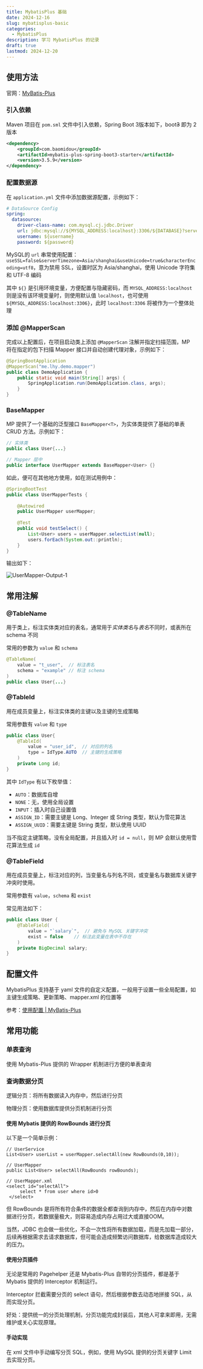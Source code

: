 ```yaml
---
title: MybatisPlus 基础
date: 2024-12-16
slug: mybatisplus-basic
categories:
  - MybatisPlus
description: 学习 MybatisPlus 的记录
draft: true
lastmod: 2024-12-20
---
```

## 使用方法

官网：[MyBatis-Plus](https://baomidou.com/)

### 引入依赖

Maven 项目在 `pom.sml` 文件中引入依赖，Spring Boot 3版本如下，boot~~3~~ 即为 2 版本

```xml
<dependency>
    <groupId>com.baomidou</groupId>
    <artifactId>mybatis-plus-spring-boot3-starter</artifactId>
    <version>3.5.9</version>
</dependency>
```
### 配置数据源

在 `application.yml` 文件中添加数据源配置，示例如下：

```yaml
# DataSource Config
spring:
  datasource:
    driver-class-name: com.mysql.cj.jdbc.Driver
    url: jdbc:mysql://${MYSQL_ADDRESS:localhost}:3306/${DATABASE}?serverTimezone=Asia/Shanghai
    username: ${username}
    password: ${password}
```

MySQL的 `url` 串常使用配置：`useSSL=false&serverTimezone=Asia/shanghai&useUnicode=true&characterEncoding=utf8`，意为禁用 SSL，设置时区为 Asia/shanghai，使用 Unicode 字符集和 UTF-8 编码

其中 `${}` 是引用环境变量，方便配置与隐藏密码，而 `MYSQL_ADDRESS:localhost` 则是没有该环境变量时，则使用默认值 `localhost`，也可使用 `${MYSQL_ADDRESS:localhost:3306}`，此时 `localhost:3306` 将被作为一个整体处理

### 添加 @MapperScan

完成以上配置后，在项目启动类上添加 `@MapperScan` 注解并指定扫描范围，MP 将在指定的包下扫描 Mapper 接口并自动创建代理对象，示例如下：

```Java
@SpringBootApplication  
@MapperScan("me.lhy.demo.mapper")
public class DemoApplication {
    public static void main(String[] args) {
        SpringApplication.run(DemoApplication.class, args);  
    }
}
```

### BaseMapper

MP 提供了一个基础的泛型接口 `BaseMapper<T>`，为实体类提供了基础的单表 CRUD 方法。示例如下：

```Java
// 实体类
public class User{...}

// Mapper 层中
public interface UserMapper extends BaseMapper<User> {}
```

如此，便可在其他地方使用，如在测试用例中：

```Java
@SpringBootTest  
public class UserMapperTests {  
  
    @Autowired  
    public UserMapper userMapper;  
  
    @Test  
    public void testSelect() {  
        List<User> users = userMapper.selectList(null);  
        users.forEach(System.out::println);  
    }
}
```

输出如下：

![UserMapper-Output-1](UserMapper-Output-1.png)

## 常用注解

### @TableName

用于类上，标注实体类对应的表名，通常用于*实体类名*与*表名*不同时，或表所在 schema 不同

常用的参数为 `value` 和 `schema`

```java
@TableName(
	value = "t_user",  // 标注表名
	schema = "example" // 标注 schema
)
public class User{...}
```
### @TableId

用在成员变量上，标注实体类的主键以及主键的生成策略

常用参数有 `value` 和 `type`

```Java
public class User{
	@TableId(  
        value = "user_id",  // 对应的列名
        type = IdType.AUTO  // 主键的生成策略
	)
	private Long id;
}
```

其中 `IdType` 有以下枚举值：
- `AUTO`：数据库自增
- `NONE`：无，使用全局设置
- `INPUT`：插入时自己设置值
- `ASSIGN_ID`：需要主键是 Long、Integer 或 String 类型，默认为雪花算法
- `ASSIGN_UUID`：需要主键是 String 类型，默认使用 UUID

当不指定主键策略，没有全局配置，并且插入时 `id = null`，则 MP 会默认使用雪花算法生成 `id`
### @TableField

用在成员变量上，标注对应的列，当变量名与列名不同，或变量名与数据库关键字冲突时使用。

常用参数有 `value`，`schema` 和 `exist`

常见用法如下：

```Java
public class User {
	@TableField(  
	    value = "`salary`",  // 避免与 MySQL 关键字冲突
	    exist = false    // 标注此变量在表中不存在
	)
	private BigDecimal salary;
}
```

## 配置文件

MybatisPlus 支持基于 yaml 文件的自定义配置，一般用于设置一些全局配置，如主键生成策略、更新策略、mapper.xml 的位置等

参考：[使用配置 | MyBatis-Plus](https://baomidou.com/reference/)

## 常用功能

### 单表查询

使用 Mybatis-Plus 提供的 Wrapper 机制进行方便的单表查询

### 查询数据分页

逻辑分页：将所有数据读入内存中，然后进行分页

物理分页：使用数据库提供分页机制进行分页

#### 使用 Mybatis 提供的 RowBounds 进行分页

以下是一个简单示例：

```
// UserService
List<User> userList = userMapper.selectAll(new RowBounds(0,10));

// UserMapper
public List<User> selectAll(RowBounds rowBounds);

// UserMapper.xml
<select id="selectAll">
     select * from user where id>0
 </select>
```

但 RowBounds 是将所有符合条件的数据全都查询到内存中，然后在内存中对数据进行分页，若数据量极大，则容易造成内存占用过大或直接OOM。

当然，JDBC 也会做一些优化，不会一次性将所有数据加载，而是先加载一部分，后续再根据需求去请求数据库，但可能会造成频繁访问数据库，给数据库造成较大的压力。

#### 使用分页插件

无论是常用的 Pagehelper 还是 Mybatis-Plus 自带的分页插件，都是基于 Mybatis 提供的 Interceptor 机制运行。

Interceptor 拦截需要分页的 select 语句，然后根据参数去动态地拼接 SQL，从而实现分页。

好处：提供统一的分页处理机制，分页功能完成封装后，其他人可拿来即用，无需维护或关心实现原理。

#### 手动实现

在 xml 文件中手动编写分页 SQL，例如，使用 MySQL 提供的分页关键字 Limit 去实现分页。


